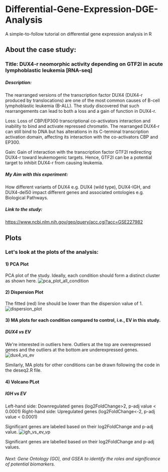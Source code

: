 # Differential-Gene-Expression-DGE-Analysis
A simple-to-follow tutorial on differential gene expression analysis in R

## About the case study: 
### Title: DUX4-r neomorphic activity depending on GTF2I in acute lymphoblastic leukemia [RNA-seq]
##### Description:
The rearranged versions of the transcription factor DUX4 (DUX4-r produced by translocations) are one of the most common causes of B-cell lymphoblastic leukemia (B-ALL). The study discovered that such rearrangements can lead to both a loss and a gain of function in DUX4-r.

Loss:  Loss of CBP/EP300 transcriptional co-activators interaction and inability to bind and activate repressed chromatin. The rearranged DUX4-r can still bind to DNA but has alterations in its C-terminal transcription activation domain, affecting its interaction with the co-activators CBP and EP300.

Gain: Gain of interaction with the transcription factor GTF2I redirecting DUX4-r toward leukemogenic targets. Hence, GTF2I can be a potential target to inhibit DUX4-r from causing leukemia.

##### My Aim with this experiment:
How different variants of DUX4 e.g. DUX4 (wild type), DUX4-IGH, and DUX4-del50 impact different genes and associated ontologies e.g. Biological Pathways.

##### Link to the study: 
https://www.ncbi.nlm.nih.gov/geo/query/acc.cgi?acc=GSE227982

## Plots 
### Let's look at the plots of the analysis:

#### 1) PCA Plot
PCA plot of the study. Ideally, each condition should form a distinct cluster as shown here.
![pca_plot_all_condition](https://github.com/sumenties/Differential-Gene-Expression-DGE-Analysis/assets/43076959/ed36cc2f-978f-4fff-81c6-f9f3ef1b8b59)

#### 2) Dispersion Plot
The fitted (red) line should be lower than the dispersion value of 1. 
![dispersion_plot](https://github.com/sumenties/Differential-Gene-Expression-DGE-Analysis/assets/43076959/fdaed0fb-dc4a-4a70-80a0-71ffae5953ad)

#### 3) MA plots for each condition compared to control, i.e., EV in this study. 

##### DUX4 vs EV
We're interested in outliers here. Outliers at the top are overexpressed genes and the outliers at the bottom are underexpressed genes. 
![dux4_vs_ev](https://github.com/sumenties/Differential-Gene-Expression-DGE-Analysis/assets/43076959/78a1a7dd-b751-4fd8-81fc-564c7ed9805f)

Similarly, MA plots for other conditions can be drawn following the code in the deseq2.R file. 

#### 4) Volcano PLot

##### IGH vs EV
Left-hand side: Downregulated genes (log2FoldChange>2, p-adj value < 0.0001)
Right-hand side: Upregulated genes (log2FoldChange<-2, p-adj value < 0.0001)

Significant genes are labeled based on their log2FoldChange and p-adj value.
![igh_vs_ev_vp](https://github.com/sumone-compbio/Differential-Gene-Expression-DGE-Analysis/assets/43076959/5cadb0ff-54fb-4989-a85b-19ae801a20a1)


Significant genes are labelled based on their log2FoldChange and p-adj values. 

###### Next: Gene Ontology (GO), and GSEA to identify the roles and significance of potential biomarkers.
